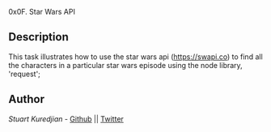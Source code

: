 0x0F. Star Wars API

## Description
This task illustrates how to use the star wars api (https://swapi.co) to find all the characters in a particular star wars episode using the node library, 'request';

## Author

*Stuart Kuredjian* - [Github](https://github.com/dbconfession78) || [Twitter](https://twitter.com/StueyGK)
